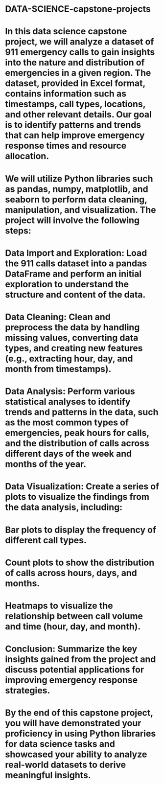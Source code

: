 # DATA-SCIENCE-capstone-projects 
# In this data science capstone project, we will analyze a dataset of 911 emergency calls to gain insights into the nature and distribution of emergencies in a given region. The dataset, provided in Excel format, contains information such as timestamps, call types, locations, and other relevant details. Our goal is to identify patterns and trends that can help improve emergency response times and resource allocation.
# We will utilize Python libraries such as pandas, numpy, matplotlib, and seaborn to perform data cleaning, manipulation, and visualization. The project will involve the following steps:
# Data Import and Exploration: Load the 911 calls dataset into a pandas DataFrame and perform an initial exploration to understand the structure and content of the data.
# Data Cleaning: Clean and preprocess the data by handling missing values, converting data types, and creating new features (e.g., extracting hour, day, and month from timestamps).
# Data Analysis: Perform various statistical analyses to identify trends and patterns in the data, such as the most common types of emergencies, peak hours for calls, and the distribution of calls across different days of the week and months of the year.
# Data Visualization: Create a series of plots to visualize the findings from the data analysis, including:
#  Bar plots to display the frequency of different call types.
#  Count plots to show the distribution of calls across hours, days, and months.
#  Heatmaps to visualize the relationship between call volume and time (hour, day, and month).
# Conclusion: Summarize the key insights gained from the project and discuss potential applications for improving emergency response strategies.
# By the end of this capstone project, you will have demonstrated your proficiency in using Python libraries for data science tasks and showcased your ability to analyze real-world datasets to derive meaningful insights.
